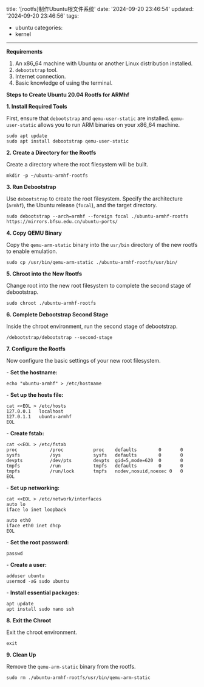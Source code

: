 title: '[rootfs]制作Ubuntu根文件系统'
date: '2024-09-20 23:46:54'
updated: '2024-09-20 23:46:56'
tags:
  - ubuntu
categories:
  - kernel
---
**Requirements**

1. An x86_64 machine with Ubuntu or another Linux distribution installed.
2. `debootstrap` tool.
3. Internet connection.
4. Basic knowledge of using the terminal.

**Steps to Create Ubuntu 20.04 Rootfs for ARMhf**

**1. Install Required Tools**

First, ensure that `debootstrap` and `qemu-user-static` are installed. `qemu-user-static` allows you to run ARM binaries on your x86_64 machine.

```
sudo apt update
sudo apt install debootstrap qemu-user-static
```

**2. Create a Directory for the Rootfs**

Create a directory where the root filesystem will be built.

```
mkdir -p ~/ubuntu-armhf-rootfs
```

**3. Run Debootstrap**

Use `debootstrap` to create the root filesystem. Specify the architecture (`armhf`), the Ubuntu release (`focal`), and the target directory.

```
sudo debootstrap --arch=armhf --foreign focal ./ubuntu-armhf-rootfs https://mirrors.bfsu.edu.cn/ubuntu-ports/
```

**4. Copy QEMU Binary**

Copy the `qemu-arm-static` binary into the `usr/bin` directory of the new rootfs to enable emulation.

```
sudo cp /usr/bin/qemu-arm-static ./ubuntu-armhf-rootfs/usr/bin/
```

**5. Chroot into the New Rootfs**

Change root into the new root filesystem to complete the second stage of debootstrap.

```
sudo chroot ./ubuntu-armhf-rootfs
```

**6. Complete Debootstrap Second Stage**

Inside the chroot environment, run the second stage of debootstrap.

```
/debootstrap/debootstrap --second-stage
```

**7. Configure the Rootfs**

Now configure the basic settings of your new root filesystem.

\- **Set the hostname:**

```
echo "ubuntu-armhf" > /etc/hostname
```

\- **Set up the hosts file:**

```
cat <<EOL > /etc/hosts
127.0.0.1   localhost
127.0.1.1   ubuntu-armhf
EOL
```

\- **Create fstab:**

```
cat <<EOL > /etc/fstab
proc            /proc           proc    defaults        0       0
sysfs           /sys            sysfs   defaults        0       0
devpts          /dev/pts        devpts  gid=5,mode=620  0       0
tmpfs           /run            tmpfs   defaults        0       0
tmpfs           /run/lock       tmpfs   nodev,nosuid,noexec 0   0
EOL
```

\- **Set up networking:**

```
cat <<EOL > /etc/network/interfaces
auto lo
iface lo inet loopback

auto eth0
iface eth0 inet dhcp
EOL
```

\- **Set the root password:**

```
passwd
```

\- **Create a user:**

```
adduser ubuntu
usermod -aG sudo ubuntu
```

\- **Install essential packages:**

```
apt update
apt install sudo nano ssh
```

**8. Exit the Chroot**

Exit the chroot environment.

```
exit
```

**9. Clean Up**

Remove the `qemu-arm-static` binary from the rootfs.

```
sudo rm ./ubuntu-armhf-rootfs/usr/bin/qemu-arm-static
```